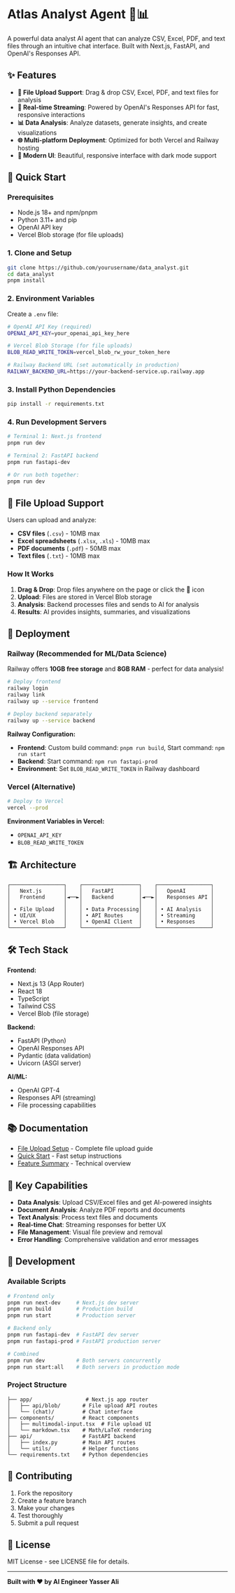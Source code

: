 # Atlas Analyst Agent 🤖📊

A powerful data analyst AI agent that can analyze CSV, Excel, PDF, and text files through an intuitive chat interface. Built with Next.js, FastAPI, and OpenAI's Responses API.

## ✨ Features

- **📁 File Upload Support**: Drag & drop CSV, Excel, PDF, and text files for analysis
- **🔄 Real-time Streaming**: Powered by OpenAI's Responses API for fast, responsive interactions
- **📊 Data Analysis**: Analyze datasets, generate insights, and create visualizations
- **🌐 Multi-platform Deployment**: Optimized for both Vercel and Railway hosting
- **🎨 Modern UI**: Beautiful, responsive interface with dark mode support

## 🚀 Quick Start

### Prerequisites

- Node.js 18+ and npm/pnpm
- Python 3.11+ and pip
- OpenAI API key
- Vercel Blob storage (for file uploads)

### 1. Clone and Setup

```bash
git clone https://github.com/yourusername/data_analyst.git
cd data_analyst
pnpm install
```

### 2. Environment Variables

Create a `.env` file:

```bash
# OpenAI API Key (required)
OPENAI_API_KEY=your_openai_api_key_here

# Vercel Blob Storage (for file uploads)
BLOB_READ_WRITE_TOKEN=vercel_blob_rw_your_token_here

# Railway Backend URL (set automatically in production)
RAILWAY_BACKEND_URL=https://your-backend-service.up.railway.app
```

### 3. Install Python Dependencies

```bash
pip install -r requirements.txt
```

### 4. Run Development Servers

```bash
# Terminal 1: Next.js frontend
pnpm run dev

# Terminal 2: FastAPI backend
pnpm run fastapi-dev

# Or run both together:
pnpm run dev
```

## 📁 File Upload Support

Users can upload and analyze:
- **CSV files** (`.csv`) - 10MB max
- **Excel spreadsheets** (`.xlsx`, `.xls`) - 10MB max
- **PDF documents** (`.pdf`) - 50MB max
- **Text files** (`.txt`) - 10MB max

### How It Works

1. **Drag & Drop**: Drop files anywhere on the page or click the 📎 icon
2. **Upload**: Files are stored in Vercel Blob storage
3. **Analysis**: Backend processes files and sends to AI for analysis
4. **Results**: AI provides insights, summaries, and visualizations

## 🚢 Deployment

### Railway (Recommended for ML/Data Science)

Railway offers **10GB free storage** and **8GB RAM** - perfect for data analysis!

```bash
# Deploy frontend
railway login
railway link
railway up --service frontend

# Deploy backend separately
railway up --service backend
```

**Railway Configuration:**
- **Frontend**: Custom build command: `pnpm run build`, Start command: `npm run start`
- **Backend**: Start command: `npm run fastapi-prod`
- **Environment**: Set `BLOB_READ_WRITE_TOKEN` in Railway dashboard

### Vercel (Alternative)

```bash
# Deploy to Vercel
vercel --prod
```

**Environment Variables in Vercel:**
- `OPENAI_API_KEY`
- `BLOB_READ_WRITE_TOKEN`

## 🏗️ Architecture

```
┌─────────────────┐    ┌──────────────────┐    ┌─────────────────┐
│   Next.js       │    │   FastAPI        │    │   OpenAI        │
│   Frontend      │◄──►│   Backend        │◄──►│   Responses API │
│                 │    │                  │    │                 │
│ • File Upload   │    │ • Data Processing│    │ • AI Analysis   │
│ • UI/UX         │    │ • API Routes     │    │ • Streaming     │
│ • Vercel Blob   │    │ • OpenAI Client  │    │ • Responses     │
└─────────────────┘    └──────────────────┘    └─────────────────┘
```

## 🛠️ Tech Stack

**Frontend:**
- Next.js 13 (App Router)
- React 18
- TypeScript
- Tailwind CSS
- Vercel Blob (file storage)

**Backend:**
- FastAPI (Python)
- OpenAI Responses API
- Pydantic (data validation)
- Uvicorn (ASGI server)

**AI/ML:**
- OpenAI GPT-4
- Responses API (streaming)
- File processing capabilities

## 📚 Documentation

- [File Upload Setup](./FILE_UPLOAD_SETUP.md) - Complete file upload guide
- [Quick Start](./QUICK_START.md) - Fast setup instructions
- [Feature Summary](./FEATURE_SUMMARY.md) - Technical overview

## 🎯 Key Capabilities

- **Data Analysis**: Upload CSV/Excel files and get AI-powered insights
- **Document Analysis**: Analyze PDF reports and documents
- **Text Analysis**: Process text files and documents
- **Real-time Chat**: Streaming responses for better UX
- **File Management**: Visual file preview and removal
- **Error Handling**: Comprehensive validation and error messages

## 🔧 Development

### Available Scripts

```bash
# Frontend only
pnpm run next-dev     # Next.js dev server
pnpm run build        # Production build
pnpm run start        # Production server

# Backend only
pnpm run fastapi-dev  # FastAPI dev server
pnpm run fastapi-prod # FastAPI production server

# Combined
pnpm run dev          # Both servers concurrently
pnpm run start:all    # Both servers in production mode
```

### Project Structure

```
├── app/                 # Next.js app router
│   ├── api/blob/       # File upload API routes
│   └── (chat)/         # Chat interface
├── components/         # React components
│   ├── multimodal-input.tsx  # File upload UI
│   └── markdown.tsx    # Math/LaTeX rendering
├── api/                # FastAPI backend
│   ├── index.py        # Main API routes
│   └── utils/          # Helper functions
└── requirements.txt    # Python dependencies
```

## 🤝 Contributing

1. Fork the repository
2. Create a feature branch
3. Make your changes
4. Test thoroughly
5. Submit a pull request

## 📄 License

MIT License - see LICENSE file for details.

---

**Built with ❤️ by AI Engineer Yasser Ali**
